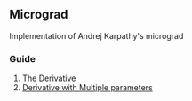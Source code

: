 ## Micrograd
Implementation of Andrej Karpathy's micrograd 

### Guide
1. [The Derivative](./implementations/01.ipynb)
2. [Derivative with Multiple parameters](./implementations/02.ipynb)

